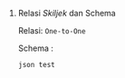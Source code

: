 1.  Relasi *Skiljek* dan Schema

    Relasi: `One-to-One`

    Schema :

    ``json
        test
    ``
